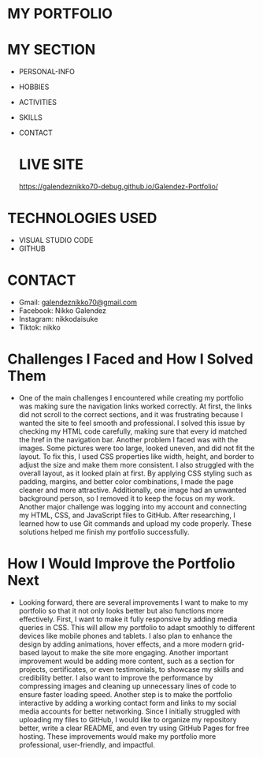 # MY PORTFOLIO

# MY SECTION
* PERSONAL-INFO
* HOBBIES
* ACTIVITIES
* SKILLS
* CONTACT

  # LIVE SITE
   https://galendeznikko70-debug.github.io/Galendez-Portfolio/

# TECHNOLOGIES USED
* VISUAL STUDIO CODE
* GITHUB

# CONTACT
* Gmail: galendeznikko70@gmail.com
* Facebook: Nikko Galendez
* Instagram: nikkodaisuke
* Tiktok: nikko

# Challenges I Faced and How I Solved Them
* One of the main challenges I encountered while creating my portfolio was making sure the navigation links worked correctly. At first, the links did not scroll to the correct sections, and it was frustrating because I wanted the site to feel smooth and professional. I solved this issue by checking my HTML code carefully, making sure that every id matched the href in the navigation bar. Another problem I faced was with the images. Some pictures were too large, looked uneven, and did not fit the layout. To fix this, I used CSS properties like width, height, and border to adjust the size and make them more consistent. I also struggled with the overall layout, as it looked plain at first. By applying CSS styling such as padding, margins, and better color combinations, I made the page cleaner and more attractive. Additionally, one image had an unwanted background person, so I removed it to keep the focus on my work. Another major challenge was logging into my account and connecting my HTML, CSS, and JavaScript files to GitHub. After researching, I learned how to use Git commands and upload my code properly. These solutions helped me finish my portfolio successfully.

# How I Would Improve the Portfolio Next
* Looking forward, there are several improvements I want to make to my portfolio so that it not only looks better but also functions more effectively. First, I want to make it fully responsive by adding media queries in CSS. This will allow my portfolio to adapt smoothly to different devices like mobile phones and tablets. I also plan to enhance the design by adding animations, hover effects, and a more modern grid-based layout to make the site more engaging. Another important improvement would be adding more content, such as a section for projects, certificates, or even testimonials, to showcase my skills and credibility better. I also want to improve the performance by compressing images and cleaning up unnecessary lines of code to ensure faster loading speed. Another step is to make the portfolio interactive by adding a working contact form and links to my social media accounts for better networking. Since I initially struggled with uploading my files to GitHub, I would like to organize my repository better, write a clear README, and even try using GitHub Pages for free hosting. These improvements would make my portfolio more professional, user-friendly, and impactful.

  
